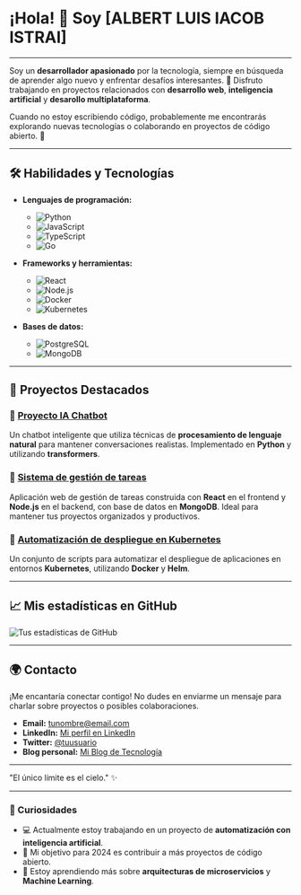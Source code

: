 # ¡Hola! 👋 Soy [ALBERT LUIS IACOB ISTRAI]

---

Soy un **desarrollador apasionado** por la tecnología, siempre en búsqueda de aprender algo nuevo y enfrentar desafíos interesantes. 🚀 Disfruto trabajando en proyectos relacionados con **desarrollo web**, **inteligencia artificial** y **desarollo multiplataforma**.

Cuando no estoy escribiendo código, probablemente me encontrarás explorando nuevas tecnologías o colaborando en proyectos de código abierto. 🌱

---

## 🛠️ Habilidades y Tecnologías

- **Lenguajes de programación:**
  - ![Python](https://img.shields.io/badge/Python-3776AB?style=for-the-badge&logo=python&logoColor=white)
  - ![JavaScript](https://img.shields.io/badge/JavaScript-F7DF1E?style=for-the-badge&logo=javascript&logoColor=black)
  - ![TypeScript](https://img.shields.io/badge/TypeScript-3178C6?style=for-the-badge&logo=typescript&logoColor=white)
  - ![Go](https://img.shields.io/badge/Go-00ADD8?style=for-the-badge&logo=go&logoColor=white)

- **Frameworks y herramientas:**
  - ![React](https://img.shields.io/badge/React-20232A?style=for-the-badge&logo=react&logoColor=61DAFB)
  - ![Node.js](https://img.shields.io/badge/Node.js-339933?style=for-the-badge&logo=nodedotjs&logoColor=white)
  - ![Docker](https://img.shields.io/badge/Docker-2496ED?style=for-the-badge&logo=docker&logoColor=white)
  - ![Kubernetes](https://img.shields.io/badge/Kubernetes-326CE5?style=for-the-badge&logo=kubernetes&logoColor=white)

- **Bases de datos:**
  - ![PostgreSQL](https://img.shields.io/badge/PostgreSQL-336791?style=for-the-badge&logo=postgresql&logoColor=white)
  - ![MongoDB](https://img.shields.io/badge/MongoDB-47A248?style=for-the-badge&logo=mongodb&logoColor=white)

---

## 🌟 Proyectos Destacados

### 🔗 [Proyecto IA Chatbot](https://github.com/tuusuario/proyecto-chatbot)
Un chatbot inteligente que utiliza técnicas de **procesamiento de lenguaje natural** para mantener conversaciones realistas. Implementado en **Python** y utilizando **transformers**.

### 🔗 [Sistema de gestión de tareas](https://github.com/tuusuario/tareas-app)
Aplicación web de gestión de tareas construida con **React** en el frontend y **Node.js** en el backend, con base de datos en **MongoDB**. Ideal para mantener tus proyectos organizados y productivos. 

### 🔗 [Automatización de despliegue en Kubernetes](https://github.com/tuusuario/kubernetes-deploy)
Un conjunto de scripts para automatizar el despliegue de aplicaciones en entornos **Kubernetes**, utilizando **Docker** y **Helm**.

---

## 📈 Mis estadísticas en GitHub
![Tus estadísticas de GitHub](https://github-readme-stats.vercel.app/api?username=tuusuario&show_icons=true&theme=radical)

---

## 🌍 Contacto

¡Me encantaría conectar contigo! No dudes en enviarme un mensaje para charlar sobre proyectos o posibles colaboraciones.

- **Email:** tunombre@email.com
- **LinkedIn:** [Mi perfil en LinkedIn](https://linkedin.com/in/tuusuario)
- **Twitter:** [@tuusuario](https://twitter.com/tuusuario)
- **Blog personal:** [Mi Blog de Tecnología](https://tublog.dev)

---

"El único límite es el cielo." ✨

---

### 📅 Curiosidades
- 💻 Actualmente estoy trabajando en un proyecto de **automatización con inteligencia artificial**.
- 🎯 Mi objetivo para 2024 es contribuir a más proyectos de código abierto.
- 🧠 Estoy aprendiendo más sobre **arquitecturas de microservicios** y **Machine Learning**.
